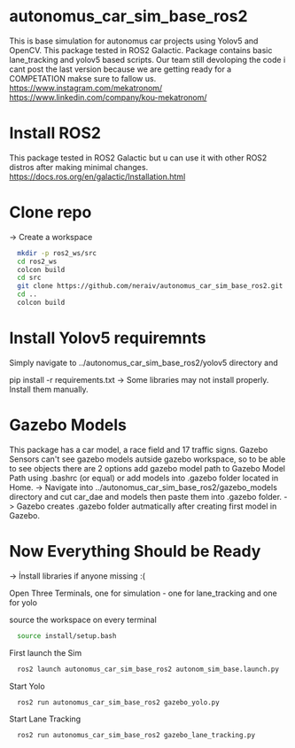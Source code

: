 # autonomus_car_sim_base_ros2
This is base simulation for autonomus car projects using Yolov5 and OpenCV. This package tested in ROS2 Galactic.
Package contains basic lane_tracking and yolov5 based scripts. Our team still devoloping the code i cant post
the last version because we are getting ready for a COMPETATION makse sure to fallow us.
https://www.instagram.com/mekatronom/
https://www.linkedin.com/company/kou-mekatronom/

# Install ROS2
This package tested in ROS2 Galactic but u can use it with other ROS2 distros after making minimal changes.
  https://docs.ros.org/en/galactic/Installation.html

# Clone repo
-> Create a workspace
```bash
  mkdir -p ros2_ws/src
  cd ros2_ws
  colcon build
  cd src
  git clone https://github.com/neraiv/autonomus_car_sim_base_ros2.git
  cd ..
  colcon build
```

  
# Install Yolov5 requiremnts 
Simply navigate to ../autonomus_car_sim_base_ros2/yolov5 directory and 

pip install -r requirements.txt 
 -> Some libraries may not install properly. Install them manually.
 
# Gazebo Models
This package has a car model, a race field and 17 traffic signs. Gazebo Sensors can't see gazebo models autside gazebo workspace, so to be
able to see objects there are 2 options add gazebo model path to Gazebo Model Path using .bashrc (or equal) or add models into .gazebo folder
located in Home. 
-> Navigate into ../autonomus_car_sim_base_ros2/gazebo_models directory and cut car_dae and models then paste them into .gazebo folder.
-> Gazebo creates .gazebo folder autmatically after creating first model in Gazebo.

# Now Everything Should be Ready
-> İnstall libraries if anyone missing :(

Open Three Terminals, one for simulation - one for lane_tracking and one for yolo

source the workspace on every terminal
```bash
  source install/setup.bash
```

First launch the Sim
```bash
  ros2 launch autonomus_car_sim_base_ros2 autonom_sim_base.launch.py
```

Start Yolo
```bash
  ros2 run autonomus_car_sim_base_ros2 gazebo_yolo.py
```

Start Lane Tracking
```bash
  ros2 run autonomus_car_sim_base_ros2 gazebo_lane_tracking.py
```
